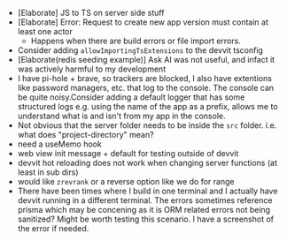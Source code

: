  - [Elaborate] JS to TS on server side stuff
 - [Elaborate] Error: Request to create new app version must contain at least one actor
   - Happens when there are build errors or file import errors.
 - Consider adding `allowImportingTsExtensions` to the devvit tsconfig
 - [Elaborate(redis seeding example)] Ask AI was not useful, and infact it was actively harmful to my development
 - I have pi-hole + brave, so trackers are blocked, I also have extentions like password managers, etc. that log to the console. The console can be quite noisy.Consider adding a default logger that has some structured logs  e.g. using the name of the app as a prefix, allows me to understand what is and isn't from my app in the console. 
 - Not obvious that the server folder needs to be inside the `src` folder. i.e. what does "project-directory" mean?
 - need a useMemo hook
 - web view init message + default for testing outside of devvit
 - devvit hot reloading does not work when changing server functions (at least in sub dirs)
 - would like `zrevrank` or a reverse option like we do for range
 - There have been times where I build in one terminal and I actually have devvit running in a different terminal. The errors sometimes reference prisma which may be concening as it is ORM related errors not being sanitized? Might be worth testing this scenario. I have a screenshot of the error if needed.